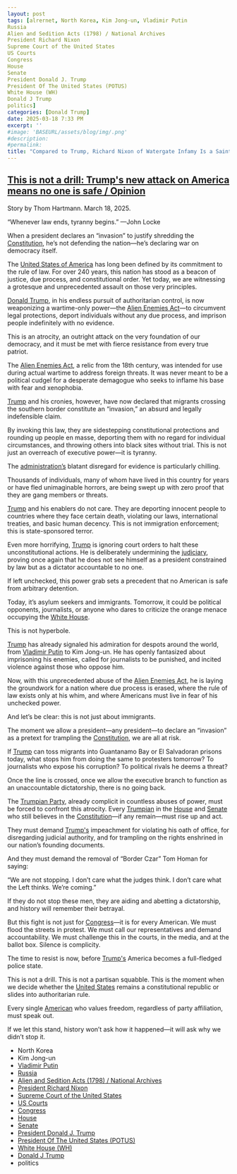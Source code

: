 ```yaml
---
layout: post
tags: [alrernet, North Korea, Kim Jong-un, Vladimir Putin
Russia
Alien and Sedition Acts (1798) / National Archives
President Richard Nixon
Supreme Court of the United States
US Courts
Congress
House
Senate
President Donald J. Trump
President Of The United States (POTUS)
White House (WH)
Donald J Trump
politics]
categories: [Donald Trump]
date: 2025-03-18 7:33 PM
excerpt: ''
#image: 'BASEURL/assets/blog/img/.png'
#description:
#permalink:
title: "Compared to Trump, Richard Nixon of Watergate Infamy Is a Saint"
---
```



## [This is not a drill: Trump's new attack on America means no one is safe / Opinion](https://www.alternet.org/alternet-exclusives/this-is-not-a-drill/)

Story by Thom Hartmann. March 18, 2025.

“Whenever law ends, tyranny begins.” —John Locke

When a president declares an “invasion” to justify shredding the [Constitution](https://constitution.congress.gov/), he’s not defending the nation—he’s declaring war on democracy itself.

The [United States of America](https://www.usa.gov/) has long been defined by its commitment to the rule of law. For over 240 years, this nation has stood as a beacon of justice, due process, and constitutional order. Yet today, we are witnessing a grotesque and unprecedented assault on those very principles.

[Donald Trump](https://www.whitehouse.gov/administration/donald-j-trump/), in his endless pursuit of authoritarian control, is now weaponizing a wartime-only power—the [Alien Enemies Act](https://www.archives.gov/milestone-documents/alien-and-sedition-acts)—to circumvent legal protections, deport individuals without any due process, and imprison people indefinitely with no evidence.

This is an atrocity, an outright attack on the very foundation of our democracy, and it must be met with fierce resistance from every true patriot.

The [Alien Enemies Act](https://www.archives.gov/milestone-documents/alien-and-sedition-acts), a relic from the 18th century, was intended for use during actual wartime to address foreign threats. It was never meant to be a political cudgel for a desperate demagogue who seeks to inflame his base with fear and xenophobia.

[Trump](https://www.whitehouse.gov/administration/donald-j-trump/) and his cronies, however, have now declared that migrants crossing the southern border constitute an “invasion,” an absurd and legally indefensible claim.

By invoking this law, they are sidestepping constitutional protections and rounding up people en masse, deporting them with no regard for individual circumstances, and throwing others into black sites without trial. This is not just an overreach of executive power—it is tyranny.

The [administration’s](https://www.whitehouse.gov/) blatant disregard for evidence is particularly chilling.

Thousands of individuals, many of whom have lived in this country for years or have fled unimaginable horrors, are being swept up with zero proof that they are gang members or threats.

[Trump](https://www.whitehouse.gov/administration/donald-j-trump/) and his enablers do not care. They are deporting innocent people to countries where they face certain death, violating our laws, international treaties, and basic human decency. This is not immigration enforcement; this is state-sponsored terror.

Even more horrifying, [Trump](https://www.whitehouse.gov/administration/donald-j-trump/) is ignoring court orders to halt these unconstitutional actions. He is deliberately undermining the [judiciary](https://www.uscourts.gov/), proving once again that he does not see himself as a president constrained by law but as a dictator accountable to no one.

If left unchecked, this power grab sets a precedent that no American is safe from arbitrary detention.

Today, it’s asylum seekers and immigrants. Tomorrow, it could be political opponents, journalists, or anyone who dares to criticize the orange menace occupying the [White House](https://www.whitehouse.gov/).

This is not hyperbole.

[Trump](https://www.whitehouse.gov/administration/donald-j-trump/) has already signaled his admiration for despots around the world, from [Vladimir Putin](http://kremlin.ru/) to Kim Jong-un. He has openly fantasized about imprisoning his enemies, called for journalists to be punished, and incited violence against those who oppose him.

Now, with this unprecedented abuse of the [Alien Enemies Act](), he is laying the groundwork for a nation where due process is erased, where the rule of law exists only at his whim, and where Americans must live in fear of his unchecked power.

And let’s be clear: this is not just about immigrants.

The moment we allow a president—any president—to declare an “invasion” as a pretext for trampling the [Constitution](https://constitution.congress.gov/), we are all at risk.

If [Trump](https://www.whitehouse.gov/administration/donald-j-trump/) can toss migrants into Guantanamo Bay or El Salvadoran prisons today, what stops him from doing the same to protesters tomorrow? To journalists who expose his corruption? To political rivals he deems a threat?

Once the line is crossed, once we allow the executive branch to function as an unaccountable dictatorship, there is no going back.

The [Trumpian Party](https://www..gop.com/), already complicit in countless abuses of power, must be forced to confront this atrocity. Every [Trumpian](https://www..gop.com/) in the [House](https://www.house.gov/) and [Senate](https://www.senate.gov/) who still believes in the [Constitution](https://constitution.congress.gov/)—if any remain—must rise up and act.

They must demand [Trump's](https://www.whitehouse.gov/administration/donald-j-trump/) impeachment for violating his oath of office, for disregarding judicial authority, and for trampling on the rights enshrined in our nation’s founding documents.

And they must demand the removal of “Border Czar” Tom Homan for saying:

“We are not stopping. I don’t care what the judges think. I don’t care what the Left thinks. We’re coming.”

If they do not stop these men, they are aiding and abetting a dictatorship, and history will remember their betrayal.

But this fight is not just for [Congress](https://www.congress.gov/)—it is for every American. We must flood the streets in protest. We must call our representatives and demand accountability. We must challenge this in the courts, in the media, and at the ballot box. Silence is complicity.

The time to resist is now, before [Trump's](https://www.whitehouse.gov/administration/donald-j-trump/) America becomes a full-fledged police state.

This is not a drill. This is not a partisan squabble. This is the moment when we decide whether the [United States](https://www.usa.gov/) remains a constitutional republic or slides into authoritarian rule.

Every single [American](https://www.usa.gov/) who values freedom, regardless of party affiliation, must speak out.

If we let this stand, history won’t ask how it happened—it will ask why we didn’t stop it.

- North Korea
- Kim Jong-un
- [Vladimir Putin](http://kremlin.ru/)
- [Russia](http://government.ru/)
- [Alien and Sedition Acts (1798) / National Archives](https://www.archives.gov/milestone-documents/alien-and-sedition-acts)
- [President Richard Nixon](https://prologue.blogs.archives.gov/tag/richard-nixon/)
- [Supreme Court of the United States](https://www.supremecourt.gov/)
- [US Courts](https://www.uscourts.gov/)
- [Congress](https://www.congress.gov/)
- [House](https://www.house.gov/)
- [Senate](https://www.senate.gov/)
- [President Donald J. Trump](https://www.whitehouse.gov/administration/donald-j-trump/)
- [President Of The United States (POTUS)](https://www.whitehouse.gov/)
- [White House (WH)](https://www.whitehouse.gov/)
- [Donald J Trump](https://www.donaldjtrump.com/)
- politics